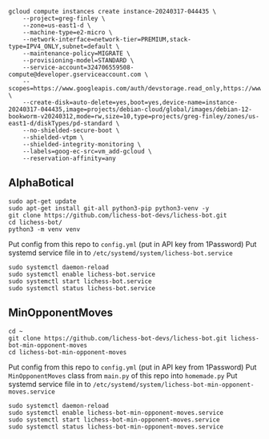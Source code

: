 ```
gcloud compute instances create instance-20240317-044435 \
    --project=greg-finley \
    --zone=us-east1-d \
    --machine-type=e2-micro \
    --network-interface=network-tier=PREMIUM,stack-type=IPV4_ONLY,subnet=default \
    --maintenance-policy=MIGRATE \
    --provisioning-model=STANDARD \
    --service-account=324706559508-compute@developer.gserviceaccount.com \
    --scopes=https://www.googleapis.com/auth/devstorage.read_only,https://www.googleapis.com/auth/logging.write,https://www.googleapis.com/auth/monitoring.write,https://www.googleapis.com/auth/servicecontrol,https://www.googleapis.com/auth/service.management.readonly,https://www.googleapis.com/auth/trace.append \
    --create-disk=auto-delete=yes,boot=yes,device-name=instance-20240317-044435,image=projects/debian-cloud/global/images/debian-12-bookworm-v20240312,mode=rw,size=10,type=projects/greg-finley/zones/us-east1-d/diskTypes/pd-standard \
    --no-shielded-secure-boot \
    --shielded-vtpm \
    --shielded-integrity-monitoring \
    --labels=goog-ec-src=vm_add-gcloud \
    --reservation-affinity=any
```

## AlphaBotical

```shell
sudo apt-get update
sudo apt-get install git-all python3-pip python3-venv -y
git clone https://github.com/lichess-bot-devs/lichess-bot.git
cd lichess-bot/
python3 -m venv venv
```

Put config from this repo to `config.yml` (put in API key from 1Password)
Put systemd service file in to `/etc/systemd/system/lichess-bot.service`

```shell
sudo systemctl daemon-reload
sudo systemctl enable lichess-bot.service
sudo systemctl start lichess-bot.service
sudo systemctl status lichess-bot.service
```

## MinOpponentMoves

```shell
cd ~
git clone https://github.com/lichess-bot-devs/lichess-bot.git lichess-bot-min-opponent-moves
cd lichess-bot-min-opponent-moves
```

Put config from this repo to `config.yml` (put in API key from 1Password)
Put `MinOpponentMoves` class from `main.py` of this repo into `homemade.py`
Put systemd service file in to `/etc/systemd/system/lichess-bot-min-opponent-moves.service`

```shell
sudo systemctl daemon-reload
sudo systemctl enable lichess-bot-min-opponent-moves.service
sudo systemctl start lichess-bot-min-opponent-moves.service
sudo systemctl status lichess-bot-min-opponent-moves.service
```
